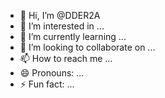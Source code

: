 - 👋 Hi, I’m @DDER2A
- 👀 I’m interested in ...
- 🌱 I’m currently learning ...
- 💞️ I’m looking to collaborate on ...
- 📫 How to reach me ...
- 😄 Pronouns: ...
- ⚡ Fun fact: ...

<!---
DDER2A/DDER2A is a ✨ special ✨ repository because its `README.md` (this file) appears on your GitHub profile.
You can click the Preview link to take a look at your changes.
--->
